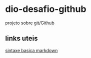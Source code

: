# dio-desafio-github
projeto sobre git/Github


## links uteis 
[sintaxe basica markdown](https://www.markdownguide.org/basic-sintax/)
